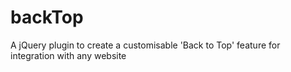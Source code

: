 # backTop
A jQuery plugin to create a customisable 'Back to Top' feature for integration with any website
